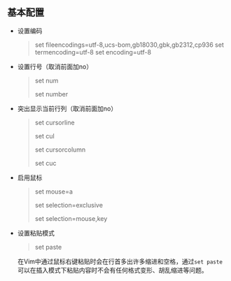 ## 基本配置

- 设置编码

  > set fileencodings=utf-8,ucs-bom,gb18030,gbk,gb2312,cp936
  > set termencoding=utf-8
  > set encoding=utf-8

- 设置行号（取消前面加no）

  > set num
  >
  > set number

- 突出显示当前行列（取消前面加no）

  > set cursorline
  >
  > set cul
  >
  > set cursorcolumn
  >
  > set cuc
  >
  > 

- 启用鼠标

  > set mouse=a
  >
  > set selection=exclusive
  >
  > set selection=mouse,key

- 设置粘贴模式

  > set paste

  在Vim中通过鼠标右键粘贴时会在行首多出许多缩进和空格，通过`set paste`可以在插入模式下粘贴内容时不会有任何格式变形、胡乱缩进等问题。



